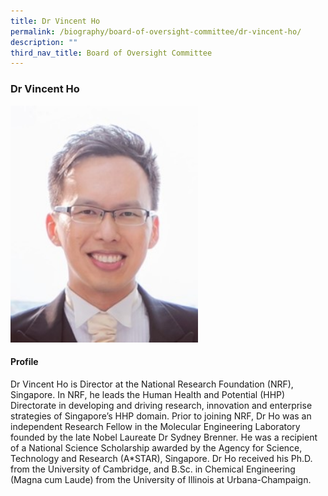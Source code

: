 ```yaml
---
title: Dr Vincent Ho
permalink: /biography/board-of-oversight-committee/dr-vincent-ho/
description: ""
third_nav_title: Board of Oversight Committee
---
```

### Dr Vincent Ho

<img src="/images/Biography/Board%20of%20Oversight%20Committee/dr-vincent-ho.jpg" style="width:300px">

<h4> Profile </h4>

Dr Vincent Ho is Director at the National Research Foundation (NRF), Singapore. In NRF, he leads the Human Health and Potential (HHP) Directorate in developing and driving research, innovation and enterprise strategies of Singapore’s HHP domain. Prior to joining NRF, Dr Ho was an independent Research Fellow in the Molecular Engineering Laboratory founded by the late Nobel Laureate Dr Sydney Brenner. He was a recipient of a National Science Scholarship awarded by the Agency for Science, Technology and Research (A\*STAR), Singapore. Dr Ho received his Ph.D. from the University of Cambridge, and B.Sc. in Chemical Engineering (Magna cum Laude) from the University of Illinois at Urbana-Champaign.